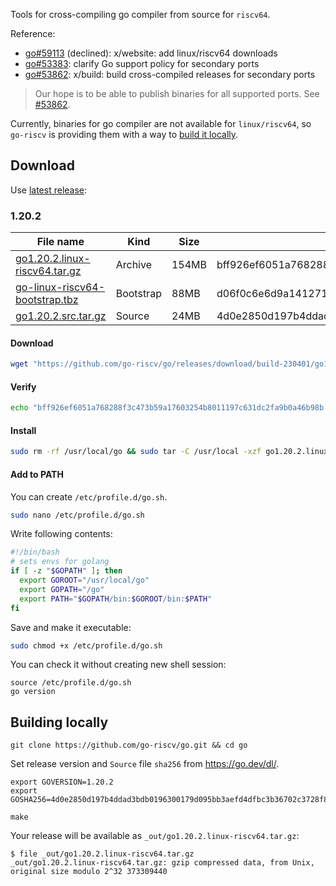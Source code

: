 Tools for cross-compiling go compiler from source for `riscv64`.

Reference:
- [go#59113](https://github.com/golang/go/issues/59113) (declined): x/website: add linux/riscv64 downloads
- [go#53383](https://github.com/golang/go/issues/53383): clarify Go support policy for secondary ports
- [go#53862][53862]: x/build: build cross-compiled releases for secondary ports

> Our hope is to be able to publish binaries for all supported ports. See [#53862][53862].

Currently, binaries for go compiler are not available for `linux/riscv64`, so `go-riscv` is
providing them with a way to [build it locally](#building-locally).

[53862]: https://github.com/golang/go/issues/53862

## Download

Use [latest release](https://github.com/go-riscv/go/releases/latest):

### 1.20.2

| File name                                                                                                                      | Kind      | Size  | SHA256                                                           |
|--------------------------------------------------------------------------------------------------------------------------------|-----------|-------|------------------------------------------------------------------|
| [go1.20.2.linux-riscv64.tar.gz](https://github.com/go-riscv/go/releases/download/build-230401/go1.20.2.linux-riscv64.tar.gz)   | Archive   | 154MB | bff926ef6051a768288f3c473b59a17603254b8011197c631dc2fa9b0a46b98b |
| [go-linux-riscv64-bootstrap.tbz](https://github.com/go-riscv/go/releases/download/build-230401/go-linux-riscv64-bootstrap.tbz) | Bootstrap | 88MB  | d06f0c6e6d9a141271f41d61a8d0e813cc8f162e9a2d7bf119c40ee3e7a5c2b8 |
| [go1.20.2.src.tar.gz](https://github.com/go-riscv/go/releases/download/build-230401/go1.20.2.src.tar.gz)                       | Source    | 24MB  | 4d0e2850d197b4ddad3bdb0196300179d095bb3aefd4dfbc3b36702c3728f8ab |

#### Download

```bash
wget "https://github.com/go-riscv/go/releases/download/build-230401/go1.20.2.linux-riscv64.tar.gz"
```

#### Verify

```bash
echo "bff926ef6051a768288f3c473b59a17603254b8011197c631dc2fa9b0a46b98b go1.20.2.linux-riscv64.tar.gz" | sha256sum --check
```

#### Install

```bash
sudo rm -rf /usr/local/go && sudo tar -C /usr/local -xzf go1.20.2.linux-riscv64.tar.gz
```

#### Add to PATH

You can create `/etc/profile.d/go.sh`.

```bash
sudo nano /etc/profile.d/go.sh
```

Write following contents:

```bash
#!/bin/bash
# sets envs for golang
if [ -z "$GOPATH" ]; then
  export GOROOT="/usr/local/go"
  export GOPATH="/go"
  export PATH="$GOPATH/bin:$GOROOT/bin:$PATH"
fi
```

Save and make it executable:

```bash
sudo chmod +x /etc/profile.d/go.sh
```

You can check it without creating new shell session:

```
source /etc/profile.d/go.sh
go version
```

## Building locally

```
git clone https://github.com/go-riscv/go.git && cd go
```

Set release version and `Source` file `sha256` from https://go.dev/dl/.
```
export GOVERSION=1.20.2
export GOSHA256=4d0e2850d197b4ddad3bdb0196300179d095bb3aefd4dfbc3b36702c3728f8ab
```

```
make
```

Your release will be available as `_out/go1.20.2.linux-riscv64.tar.gz`:

```console
$ file _out/go1.20.2.linux-riscv64.tar.gz
_out/go1.20.2.linux-riscv64.tar.gz: gzip compressed data, from Unix, original size modulo 2^32 373309440
```
